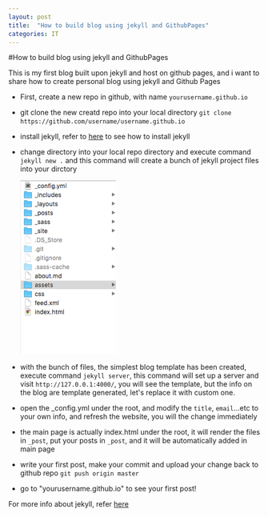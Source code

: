 ```yaml
---
layout: post
title:  "How to build blog using jekyll and GithubPages"
categories: IT
---
```


#How to build blog using jekyll and GithubPages

This is my first blog built upon jekyll and host on github pages, and i want to share how to create personal blog using jekyll and Github Pages

- First, create a new repo in github, with name `yourusername.github.io`
- git clone the new creatd repo into your local directory `git clone https://github.com/username/username.github.io`
- install jekyll, refer to [here](http://jekyllrb.com/docs/installation/) to see how to install jekyll
- change directory into your local repo directory and execute command `jekyll new .` and this command will create a bunch of jekyll project files into your dirctory 

   ![](/assets/1128_jekyll_project_structure.png)

- with the bunch of files, the simplest blog template has been created, execute command `jekyll server`, this command will set up a server and visit `http://127.0.0.1:4000/`, you will see the template, but the info on the blog are template generated, let's replace it with custom one.
- open the _config.yml under the root, and modify the `title`, `email`...etc to your own info, and refresh the website, you will the change immediately 
- the main page is actually index.html under the root, it will render the files in `_post`, put your posts in `_post`, and it will be automatically added in main page
- write your first post, make your commit and upload your change back to github repo `git push origin master`
- go to "yourusername.github.io" to see your first post!

For more info about jekyll, refer [here](http://jekyllrb.com/docs/home/)
